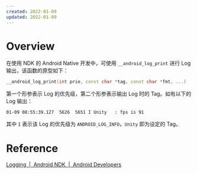 ```yaml
---
created: 2022-01-09
updated: 2022-01-09
---
```

# Overview

在使用 NDK 的 Android Native 开发中，可使用 `__android_log_print` 进行 Log 输出，该函数的原型如下：
```cpp
__android_log_print(int prio, const char *tag, const char *fmt, ...)
```

第一个形参表示 Log 的优先级，第二个形参表示输出 Log 时的 Tag。如有以下的 Log 输出：
```text
01-09 08:55:39.127  5626  5651 I Unity   : fps is 91
```

其中 `I` 表示该 Log 的优先级为 `ANDROID_LOG_INFO`，`Unity` 即为设定的 Tag。


# Reference
[Logging  |  Android NDK  |  Android Developers](https://developer.android.com/ndk/reference/group/logging)
